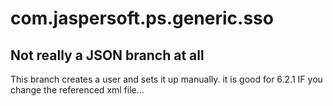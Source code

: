 # com.jaspersoft.ps.generic.sso

## Not really a JSON branch at all

This branch creates a user and sets it up manually.
it is good for 6.2.1 IF you change the referenced xml file...

